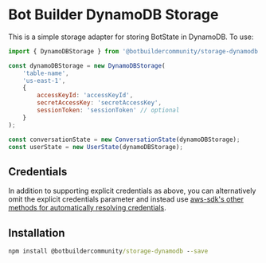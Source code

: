 # Bot Builder DynamoDB Storage

This is a simple storage adapter for storing BotState in DynamoDB. To use:

```js
import { DynamoDBStorage } from '@botbuildercommunity/storage-dynamodb';

const dynamoDBStorage = new DynamoDBStorage(
    'table-name',
    'us-east-1',
    {
        accessKeyId: 'accessKeyId',
        secretAccessKey: 'secretAccessKey',
        sessionToken: 'sessionToken' // optional
    }
);

const conversationState = new ConversationState(dynamoDBStorage);
const userState = new UserState(dynamoDBStorage);
```

## Credentials
In addition to supporting explicit credentials as above, you can alternatively omit the
explicit credentials parameter and instead use [aws-sdk's other methods for automatically resolving credentials](https://docs.aws.amazon.com/sdk-for-javascript/v2/developer-guide/setting-credentials-node.html).

## Installation

```cmd
npm install @botbuildercommunity/storage-dynamodb --save
```
